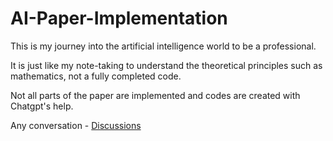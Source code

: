 # AI-Paper-Implementation

This is my journey into the artificial intelligence world to be a professional.

It is just like my note-taking to understand the theoretical principles such as mathematics, not a fully completed code.

Not all parts of the paper are implemented and codes are created with Chatgpt's help.

Any conversation - [Discussions](https://github.com/Apzmie/AI-Paper-Implementation/discussions)
